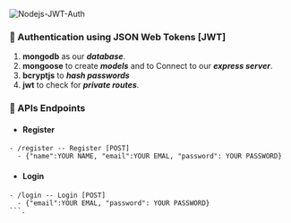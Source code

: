 ![Nodejs-JWT-Auth](https://socialify.git.ci/shalini-tiwari/Nodejs-JWT-Auth/image?description=1&font=Raleway&forks=1&issues=1&language=1&name=1&owner=1&pattern=Circuit%20Board&pulls=1&stargazers=1&theme=Light)

### 🔗 Authentication using JSON Web Tokens [JWT]

1. **mongodb** as our **_database_**.
2. **mongoose** to create **_models_** and to Connect to our **_express server_**.
3. **bcryptjs** to **_hash passwords_** 
4. **jwt** to check for **_private routes_**.


  ### 🔗 APIs Endpoints

- #### Register

```
- /register -- Register [POST]
  - {"name":YOUR NAME, "email":YOUR EMAL, "password": YOUR PASSWORD}
```

- #### Login

```.
- /login -- Login [POST]
  - {"email":YOUR EMAL, "password": YOUR PASSWORD}
```.


